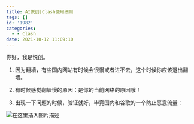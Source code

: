 ```yaml
---
title: AI悦创|Clash使用细则
tags: []
id: '1982'
categories:
  - - Clash
date: 2021-10-12 11:09:10
---
```


你好，我是悦创。

1.  因为翻墙，有些国内网站有时候会很慢或者进不去，这个时候你应该退出翻墙。
    
2.  有时候感觉翻墙慢的原因：是你的当前网络的原因哦！
    
3.  出现一下问题的时候，验证就好，毕竟国内和谷歌的一个防止恶意流量：
    

![在这里插入图片描述](https://img-blog.csdnimg.cn/9f1cc9e9ec744ea9bf5c485b72eef4c0.png)